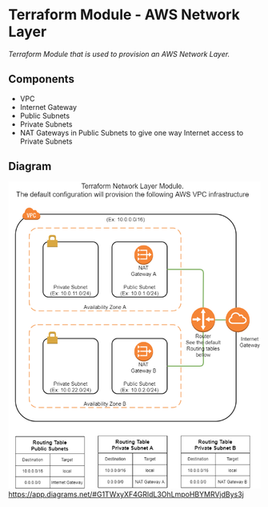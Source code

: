 # Terraform Module - AWS Network Layer

*Terraform Module that is used to provision an AWS Network Layer.*

## Components
  * VPC
  * Internet Gateway
  * Public Subnets
  * Private Subnets
  * NAT Gateways in Public Subnets to give one way Internet access to Private Subnets 

## Diagram

![Diagram](https://github.com/igorya7v/terraform/blob/main/modules/modules/aws_network/AWS%20Network%20Module.png)
https://app.diagrams.net/#G1TWxyXF4GRldL3OhLmpoHBYMRVjdBys3j
